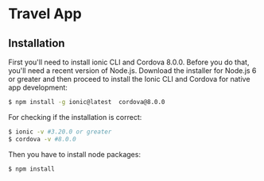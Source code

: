 # Travel App

## Installation

First you'll need to install ionic CLI and Cordova 8.0.0. Before you do that, you'll need a recent version of Node.js. Download the installer for Node.js 6 or greater and then proceed to install the Ionic CLI and Cordova for native app development:

```bash
$ npm install -g ionic@latest  cordova@8.0.0
```

For checking if the installation is correct:
```bash
$ ionic -v #3.20.0 or greater
$ cordova -v #8.0.0
```

Then you have to install node packages:

```bash
$ npm install
```
